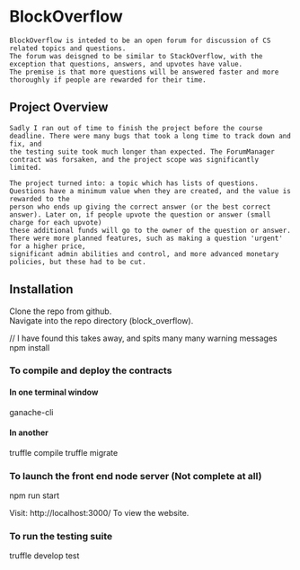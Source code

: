 # BlockOverflow
    BlockOverflow is inteded to be an open forum for discussion of CS related topics and questions.  
    The forum was deisgned to be similar to StackOverflow, with the exception that questions, answers, and upvotes have value.  
    The premise is that more questions will be answered faster and more thoroughly if people are rewarded for their time.  

## Project Overview
    Sadly I ran out of time to finish the project before the course deadline. There were many bugs that took a long time to track down and fix, and
    the testing suite took much longer than expected. The ForumManager contract was forsaken, and the project scope was significantly limited.

    The project turned into: a topic which has lists of questions. Questions have a minimum value when they are created, and the value is rewarded to the
    person who ends up giving the correct answer (or the best correct answer). Later on, if people upvote the question or answer (small charge for each upvote)
    these additional funds will go to the owner of the question or answer. There were more planned features, such as making a question 'urgent' for a higher price,
    significant admin abilities and control, and more advanced monetary policies, but these had to be cut.

## Installation
Clone the repo from github.  
Navigate into the repo directory (block_overflow).  

// I have found this takes away, and spits many many warning messages
npm install

### To compile and deploy the contracts
#### In one terminal window
ganache-cli

#### In another
truffle compile
truffle migrate

### To launch the front end node server (Not complete at all)
npm run start

Visit: 
http://localhost:3000/
To view the website.

### To run the testing suite
truffle develop
test

